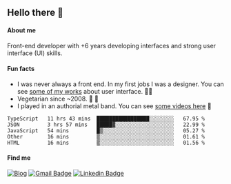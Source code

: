 ## Hello there 🤘

#### About me

Front-end developer with +6 years developing interfaces and strong user interface (UI) skills.

#### Fun facts

- I was never always a front end. In my first jobs I was a designer. You can see [some of my works](https://www.behance.net/edermunhoz1384) about user interface. 👨‍💻
- Vegetarian since ~2008. 🌱 🍄
- I played in an authorial metal band. You can see [some videos here](https://www.youtube.com/watch?v=73xqyuybYWc&ab_channel=OrckOut) 🎸

<!--START_SECTION:waka-->
```text
TypeScript   11 hrs 43 mins  █████████████████░░░░░░░░   67.95 % 
JSON         3 hrs 57 mins   █████▓░░░░░░░░░░░░░░░░░░░   22.99 % 
JavaScript   54 mins         █▒░░░░░░░░░░░░░░░░░░░░░░░   05.27 % 
Other        16 mins         ▒░░░░░░░░░░░░░░░░░░░░░░░░   01.61 % 
HTML         16 mins         ▒░░░░░░░░░░░░░░░░░░░░░░░░   01.56 % 
```
<!--END_SECTION:waka-->

#### Find me

[![Blog](https://img.shields.io/badge/blog-https%3A%2F%2Federmunhozsantos.com%2F-orange)](https://edermunhozsantos.com)
[![Gmail Badge](https://img.shields.io/badge/-edermunhozsantos@gmail.com-c14438?style=flat-square&logo=Gmail&logoColor=white&link=mailto:edermunhozsantos@gmail.com)](mailto:edermunhozsantos@gmail.com)
[![Linkedin Badge](https://img.shields.io/badge/-LinkedIn-blue?style=flat-square&logo=Linkedin&logoColor=white&link=eder-munhoz-dos-santos-52965b66)](https://www.linkedin.com/in/eder-munhoz-dos-santos-52965b66)
